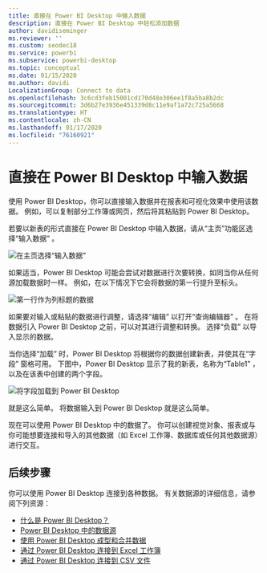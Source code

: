 ```yaml
---
title: 直接在 Power BI Desktop 中输入数据
description: 直接在 Power BI Desktop 中轻松添加数据
author: davidiseminger
ms.reviewer: ''
ms.custom: seodec18
ms.service: powerbi
ms.subservice: powerbi-desktop
ms.topic: conceptual
ms.date: 01/15/2020
ms.author: davidi
LocalizationGroup: Connect to data
ms.openlocfilehash: 3c6cd3feb15001cd170d48e306ee1f8a5ba8b2dc
ms.sourcegitcommit: 3d6b27e3936e451339d8c11e9af1a72c725a5668
ms.translationtype: HT
ms.contentlocale: zh-CN
ms.lasthandoff: 01/17/2020
ms.locfileid: "76160921"
---
```

# <a name="enter-data-directly-into-power-bi-desktop"></a>直接在 Power BI Desktop 中输入数据

使用 Power BI Desktop，你可以直接输入数据并在报表和可视化效果中使用该数据。 例如，可以复制部分工作簿或网页，然后将其粘贴到 Power BI Desktop。

若要以新表的形式直接在 Power BI Desktop 中输入数据，请从“主页”功能区选择“输入数据”   。

![在主页选择“输入数据”](media/desktop-enter-data-directly-into-desktop/enter-data-directly_1.png)

如果适当，Power BI Desktop 可能会尝试对数据进行次要转换，如同当你从任何源加载数据时一样。 例如，在以下情况下它会将数据的第一行提升至标头。

![第一行作为列标题的数据](media/desktop-enter-data-directly-into-desktop/enter-data-directly_2.png)

如果要对输入或粘贴的数据进行调整，请选择“编辑”  以打开“查询编辑器”  。 在将数据引入 Power BI Desktop 之前，可以对其进行调整和转换。 选择“负载”  以导入显示的数据。

当你选择“加载”  时，Power BI Desktop 将根据你的数据创建新表，并使其在“字段”  窗格可用。 下图中，Power BI Desktop 显示了我的新表，名称为“Table1”  ，以及在该表中创建的两个字段。

![将字段加载到 Power BI Desktop](media/desktop-enter-data-directly-into-desktop/enter-data-directly_3.png)

就是这么简单。 将数据输入到 Power BI Desktop 就是这么简单。

现在可以使用 Power BI Desktop 中的数据了。 你可以创建视觉对象、报表或与你可能想要连接和导入的其他数据（如 Excel 工作簿、数据库或任何其他数据源）进行交互。

## <a name="next-steps"></a>后续步骤

你可以使用 Power BI Desktop 连接到各种数据。 有关数据源的详细信息，请参阅下列资源：

* [什么是 Power BI Desktop？](desktop-what-is-desktop.md)
* [Power BI Desktop 中的数据源](desktop-data-sources.md)
* [使用 Power BI Desktop 成型和合并数据](desktop-shape-and-combine-data.md)
* [通过 Power BI Desktop 连接到 Excel 工作簿](desktop-connect-excel.md)
* [通过 Power BI Desktop 连接到 CSV 文件](desktop-connect-csv.md)
